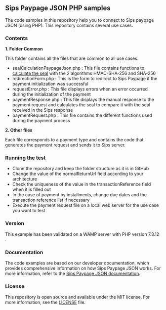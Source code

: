 ## Sips Paypage JSON PHP samples
The code samples in this repository help you to connect to Sips paypage JSON (using PHP). This repository contains several use cases.

### Contents
 **1. Folder Common**

This folder contains all the files that are common to all use cases.
- sealCalculationPaypageJson.php : This file contains functions to [calculate the seal](https://documentation.sips.worldline.com/en/WLSIPS.316-UG-Sips-Paypage-JSON.html#Calculating-the-seal-data-element) with the 2 algorithms HMAC-SHA-256 and SHA-256
- redirectionForm.php : This is the form to redirect to Sips Paypage if the payment initialization was successful
- requestError.php : This file displays errors when an error occurred during the initialization of the payment
- paymentResponse.php : This file displays the manual response to the payment request and calculates the seal to compare it with the seal received in the Sips response
- paymentRequest.php : This file contains the different functions used during the payment process

 **2. Other files**

Each file corresponds to a payment type and contains the code that generates the payment request and sends it to Sips server.

### Running the test
- Clone the repository and keep the folder structure as it is in GitHub
- Change the value of the normalReturnUrl field according to your architecture
- Check the uniqueness of the value in the transactionReference field when it is filled out
- In the case of payment by installments, change due dates and the transaction reference list if necessary
- Execute the payment request file on a local web server for the use case you want to test

### Version
This example has been validated on a WAMP server with PHP version 7.3.12 .

### Documentation
The code examples are based on our developer documentation, which provides comprehensive information on how Sips Paypage JSON works. For more information, refer to the [Sips Paypage JSON documentation](https://documentation.sips.worldline.com/en/WLSIPS.316-UG-Sips-Paypage-JSON.html).

### License
This repository is open source and available under the MIT license. For more information, see the [LICENSE](LICENSE) file.
